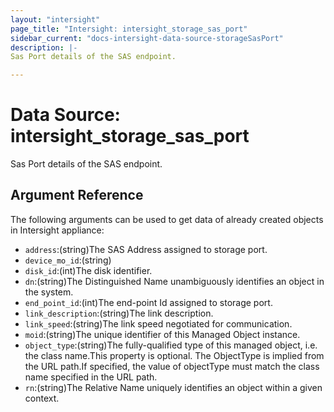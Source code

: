 ```yaml
---
layout: "intersight"
page_title: "Intersight: intersight_storage_sas_port"
sidebar_current: "docs-intersight-data-source-storageSasPort"
description: |-
Sas Port details of the SAS endpoint.

---
```


# Data Source: intersight_storage_sas_port
Sas Port details of the SAS endpoint.

## Argument Reference
The following arguments can be used to get data of already created objects in Intersight appliance:
* `address`:(string)The SAS Address assigned to storage port.
* `device_mo_id`:(string)
* `disk_id`:(int)The disk identifier.
* `dn`:(string)The Distinguished Name unambiguously identifies an object in the system.
* `end_point_id`:(int)The end-point Id assigned to storage port.
* `link_description`:(string)The link description.
* `link_speed`:(string)The link speed negotiated for communication.
* `moid`:(string)The unique identifier of this Managed Object instance.
* `object_type`:(string)The fully-qualified type of this managed object, i.e. the class name.This property is optional. The ObjectType is implied from the URL path.If specified, the value of objectType must match the class name specified in the URL path.
* `rn`:(string)The Relative Name uniquely identifies an object within a given context.
